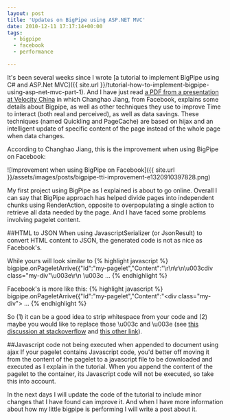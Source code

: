 ```yaml
---
layout: post
title: 'Updates on BigPipe using ASP.NET MVC'
date: 2010-12-11 17:17:14+00:00
tags:
  - bigpipe
  - facebook
  - performance

---
```


It's been several weeks since I wrote [a tutorial to implement BigPipe using C# and ASP.Net MVC]({{ site.url }}/tutorial-how-to-implement-bigpipe-using-asp-net-mvc-part-1). And I have just read [a PDF from a presentation at Velocity China](http://velocity.oreilly.com.cn/index.php?func=session&amp;name=Facebook%E7%BD%91%E7%AB%99%E7%9A%84Ajax%E5%8C%96%E3%80%81%E7%BC%93%E5%AD%98%E5%92%8C%E6%B5%81%E6%B0%B4%E7%BA%BF) in which Changhao Jiang, from Facebook, explains some details about Bigpipe, as well as other techniques they use to improve Time to interact (both real and perceived), as well as data savings. These techniques (named Quickling and PageCache) are based on hijax and an intelligent update of specific content of the page instead of the whole page when data changes.

According to Changhao Jiang, this is the improvement when using BigPipe on Facebook:

![Improvement when using BigPipe on Facebook]({{ site.url }}/assets/images/posts/bigpipe-tti-improvement-e1320910397828.png)

My first project using BigPipe as I explained is about to go online. Overall I can say that BigPipe approach has helped divide pages into independent chunks using RenderAction, opposite to overpopulating a single action to retrieve all data needed by the page. And I have faced some problems involving pagelet content.

##HTML to JSON
When using JavascriptSerializer (or JsonResult) to convert HTML content to JSON, the generated code is not as nice as Facebook's.

While yours will look similar to
{% highlight javascript %}
bigpipe.onPageletArrive({"Id":"my-pagelet","Content":"\\r\n\r\n\u003cdiv class=\"my-div\"\u003e\r\n    \u003c ...
{% endhighlight %}

Facebook's is more like this:
{% highlight javascript %}
bigpipe.onPageletArrive({"Id":"my-pagelet","Content":"<div class=\"my-div\"> ...
{% endhighlight %}

So (1) it can be a good idea to strip whitespace from your code and (2) maybe you would like to replace those \u003c and \u003e (see [this discussion at stackoverflow](http://stackoverflow.com/questions/1058895/cant-get-to-show-up-in-json-string) and [this other link](http://forums.asp.net/t/1440943.aspx)).

##Javascript code not being executed when appended to document using ajax
If your pagelet contains Javascript code, you'd better off moving it from the content of the pagelet to a javascript file to be downloaded and executed as I explain in the tutorial. When you append the content of the pagelet to the container, its Javascript code will not be executed, so take this into account.

In the next days I will update the code of the tutorial to include minor changes that I have found can improve it. And when I have more information about how my little bigpipe is performing I will write a post about it.
